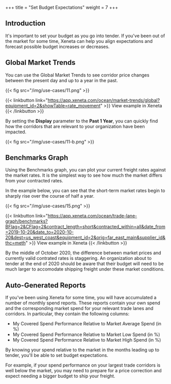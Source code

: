 +++
title = "Set Budget Expectations"
weight = 7
+++

## Introduction

It's important to set your budget as you go into tender. If you've been out of the market for some time, Xeneta can help you align expectations and forecast possible budget increases or decreases.

## Global Market Trends

You can use the Global Market Trends to see corridor price changes between the present day and up to a year in the past. 

{{< fig src="/img/use-cases/11.png" >}}

{{< linkbutton link="https://app.xeneta.com/ocean/market-trends/global?equipment_id=2&showTable=rate_movement" >}} View example in Xeneta {{< /linkbutton >}}

By setting the **Display** parameter to the **Past 1 Year**, you can quickly find how the corridors that are relevant to your organization have been impacted.

{{< fig src="/img/use-cases/11-b.png" >}}

## Benchmarks Graph

Using the Benchmarks graph, you can plot your current freight rates against the market rates. It is the simplest way to see how much the market differs from your contracted rates.

In the example below, you can see that the short-term market rates begin to sharply rise over the course of half a year. 

{{< fig src="/img/use-cases/15.png" >}}

{{< linkbutton link="https://app.xeneta.com/ocean/trade-lane-graph/benchmarks?BFlag=2&CFlag=2&contract_length=short&contracted_within=all&date_from=2019-10-20&date_to=2020-10-20&dest=us_west_coast&equipment_id=2&orig=far_east_main&supplier_id&thc=meth" >}} View example in Xeneta {{< /linkbutton >}}

By the middle of October 2020, the difference between market prices and currently valid contrated rates is staggering. An organization about to tender at the end of 2020 should be aware that their budget will need to be much larger to accomodate shipping freight under these market conditions.

## Auto-Generated Reports

If you've been using Xeneta for some time, you will have accumulated a number of monthly spend reports. These reports contain your own spend and the corresponding market spend for your relevant trade lanes and corridors. In particular, they contain the following columns:

- My Covered Spend Performance Relative to Market Average Spend (in %)
- My Covered Spend Performance Relative to Market Low Spend (in %)
- My Covered Spend Performance Relative to Market High Spend (in %)

By knowing your spend relative to the market in the months leading up to tender, you'll be able to set budget expectations.

For example, if your spend performance on your largest trade corridors is well below the market, you may need to prepare for a price correction and expect needing a bigger budget to ship your freight.